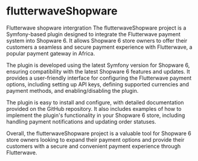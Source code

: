 # flutterwaveShopware
Flutterwave shopware intergration
The flutterwaveShopware project is a Symfony-based plugin designed to integrate the Flutterwave payment system into Shopware 6. It allows Shopware 6 store owners to offer their customers a seamless and secure payment experience with Flutterwave, a popular payment gateway in Africa.

The plugin is developed using the latest Symfony version for Shopware 6, ensuring compatibility with the latest Shopware 6 features and updates. It provides a user-friendly interface for configuring the Flutterwave payment options, including setting up API keys, defining supported currencies and payment methods, and enabling/disabling the plugin.

The plugin is easy to install and configure, with detailed documentation provided on the GitHub repository. It also includes examples of how to implement the plugin's functionality in your Shopware 6 store, including handling payment notifications and updating order statuses.

Overall, the flutterwaveShopware project is a valuable tool for Shopware 6 store owners looking to expand their payment options and provide their customers with a secure and convenient payment experience through Flutterwave.
